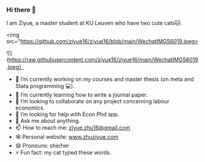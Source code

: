 ### Hi there 👋

I am Ziyue, a master student at KU Leuven who have two cute cats🐱.

<img src="https://github.com/ziyue16/ziyue16/blob/main/WechatIMG56019.jpeg>

![](https://raw.githubusercontent.com/ziyue16/ziyue16/main/WechatIMG56019.jpeg）

- 🔭 I’m currently working on my courses and master thesis (on meta and Stata programming 💻).
- 🌱 I’m currently learning how to write a journal paper.
- 👯 I’m looking to collaborate on any project concerning labour economics.
- 🤔 I’m looking for help with Econ Phd app.
- 💬 Ask me about anything.
- 📫 How to reach me: ziyue.zhu16@gmail.com
- 🕸️ Personal website: www.zhuziyue.com
- 😄 Pronouns: she/her
- ⚡ Fun fact: my cat typed these words.

<!--
**ziyue16/ziyue16** is a ✨ _special_ ✨ repository because its `README.md` (this file) appears on your GitHub profile.

Here are some ideas to get you started:

- 🔭 I’m currently working on ...
- 🌱 I’m currently learning ...
- 👯 I’m looking to collaborate on ...
- 🤔 I’m looking for help with ...
- 💬 Ask me about ...
- 📫 How to reach me: ...
- 😄 Pronouns: ...
- ⚡ Fun fact: ...
-->
